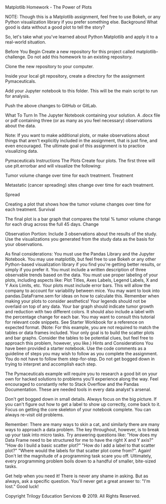 Matplotlib Homework - The Power of Plots

NOTE: Though this is a Matplotlib assignment, feel free to use Bokeh, or any Python visualization library if you prefer something else.
Background
What good is data without a good plot to tell the story?

So, let's take what you've learned about Python Matplotlib and apply it to a real-world situation.

Before You Begin
Create a new repository for this project called matplotlib-challenge. Do not add this homework to an existing repository.

Clone the new repository to your computer.

Inside your local git repository, create a directory for the assignment Pymaceuticals.

Add your Jupyter notebook to this folder. This will be the main script to run for analysis.

Push the above changes to GitHub or GitLab.

What To Turn In
The Jupyter Notebook containing your solution.
A .docx file or pdf containing three (or as many as you feel necessary) observations about the data.

Note:
If you want to make additional plots, or make observations about things that aren't explicitly included in the assignment, that is just fine, and even encouraged. The ultimate goal of this assignment is to practice visualizing data.

Pymaceuticals Instructions
The Plots
Create four plots. The first three will use plt.errorbar and will visualize the following:

Tumor volume change over time for each treatment. Treatment

Metastatic (cancer spreading) sites change over time for each treatment.

Spread

Creating a plot that shows how the tumor volume changes over time for each treatment. Survival

The final plot is a bar graph that compares the total % tumor volume change for each drug across the full 45 days. Change

Observation Portion:
Include 3 observations about the results of the study. Use the visualizations you generated from the study data as the basis for your observations.

As final considerations:
You must use the Pandas Library and the Jupyter Notebook.
You may use matplotlib, but feel free to use Bokeh or any other Python-based visualization library if you find you're getting better results, or simply if you prefer it.
You must include a written description of three observable trends based on the data.
You must use proper labeling of your plots, including aspects like: Plot Titles, Axes Labels, Legend Labels, X and Y Axis Limits, etc.
Your plots must include error bars. This will allow the company to account for variability between mice. You may want to look into pandas.DataFrame.sem for ideas on how to calculate this.
Remember when making your plots to consider aesthetics!
Your legends should not be overlaid on top of any data.
Your bar graph should indicate tumor growth and reduction with two different colors. It should also include a label with the percentage change for each bar. You may want to consult this tutorial for relevant code snippets.
See Starter Workbook for a reference on expected format. (Note: For this example, you are not required to match the tables or data frames included. Your only goal is to build the scatter plots and bar graphs. Consider the tables to be potential clues, but feel free to approach this problem, however, you like.)
Hints and Considerations
You have been provided a starter notebook. Use the code comments as a guideline of steps you may wish to follow as you complete the assignment. You do not have to follow them step-for-step. Do not get bogged down in trying to interpret and accomplish each step.

The Pymaceuticals example will require you to research a good bit on your own for hacked solutions to problems you'll experience along the way. Feel encouraged to constantly refer to Stack Overflow and the Pandas Documentation. These are needed tools in every data analyst's arsenal.

Don't get bogged down in small details. Always focus on the big picture. If you can't figure out how to get a label to show up correctly, come back to it. Focus on getting the core skeleton of your notebook complete. You can always re-visit old problems.

Remember: There are many ways to skin a cat, and similarly there are many ways to approach a data problem. The key throughout, however, is to break up your task into micro tasks. Try answering questions like: "How does my Data Frame need to be structured for me to have the right X and Y axis?" "How do I build a basic scatter plot?" "How do I add a label to that scatter plot?" "Where would the labels for that scatter plot come from?". Again! Don't let the magnitude of a programming task scare you off. Ultimately, every programming problem boils down to a handful of smaller, bite-sized tasks.

Get help when you need it! There is never any shame in asking. But as always, ask a specific question. You'll never get a great answer to: "I'm lost." Good luck!

Copyright
Trilogy Education Services © 2019. All Rights Reserved.
